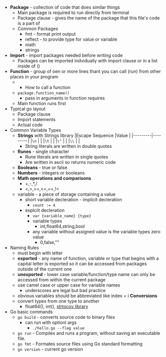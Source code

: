 * **Package** - collection of code that does similar things
  * Main package is required to run directly from terminal
  * Package clause - gives the name of the package that this file's code is a part of
  * Common Packages
    * fmt - format print output
    * reflect - to provide type for value or variable
    * math
    * strings
* **Import** - import packages needed before writing code
  * Packages can be imported indvidually with import clause or in a list inside of ()
* **Function** - group of oen or more lines thant you can call (run) from other places in your program
  * * How to call a function
  * `package.function_name()`
    * pass in arguments in function requires
  * Main function runs first
* Typical go layout
  * Package clause
  * Import statements
  * Actual code
* Common Variable Types
  * **Strings** with Strings library
    |Escape Sequence  |Value  |
    |---------|---------|
    |`\n`    |         |
    |`\t`    |         |
    |`\"`     |         |
    |`\\`     |         |
    * String literals are written in double quotes
  * **Runes** - single character
    * Rune literals are written in single quotes
    * Are written in ascii so returns numeric code
  * **Booleans** - true or false
  * **Numbers** - integers or booleans
  * **Math operations and comparisons**
    * +,-,*,/
    * <,>,>=,<=,==,!=
  * variable - a piece of storage containing a value
    * short variable decleration - implicit decleration
      * `count := 4`
    * explciit decleration
      * `var {variable_name} {type}`
      * variable types
        * int,float64,string,bool
      * any variable without assigned value is the variable types zero value
        * 0,false,""
* Naming Rules
  * must begin with letter
  * **exported** - any name of function, variable or type that begins with a capital letter is exported so it can be accessed from packages outside of the current one
  * **unexported** - lower case variable/function/type name can only be accessed from within the current package
  * use camel case or upper case for variable names
    * underscores are legal but bad practice
  * obvious variables should be abbreviated like index = i
**Conversions**
  * convert types from one type to another
    * float64(), int(), [strtocov library](https://golang.org/pkg/strconv/#FormatFloat)
* Go basic commands
  * `go build` - converts source code to binary files
    * can run with optionl args
      * `./hello.go --flag value`
  * `go run` - Compiles and runs a program, without saving an executable file.
  * `go fmt` - Formates source files using Go standard formatting
  * `go version` - current go version

  